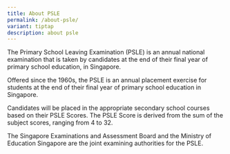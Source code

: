 ```yaml
---
title: About PSLE
permalink: /about-psle/
variant: tiptap
description: about psle
---
```

<p>The Primary School Leaving Examination (PSLE) is an annual national examination
that is taken by candidates at the end of their final year of primary school
education, in Singapore.&nbsp;</p>
<p>Offered since the 1960s, the PSLE is an annual placement exercise for
students at the end of their final year of primary school education in
Singapore.</p>
<p>Candidates will be placed in the appropriate secondary school courses
based on their PSLE Scores. The PSLE Score is derived from the sum of the
subject scores, ranging from 4 to 32.</p>
<p>The Singapore Examinations and Assessment Board and the Ministry of Education
Singapore are the joint examining authorities for the PSLE.&nbsp;</p>